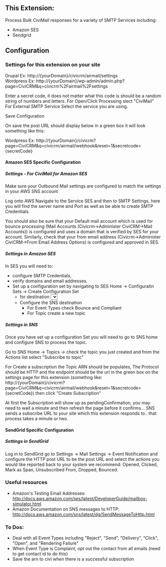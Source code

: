 This Extension:
--------------
Process Bulk CiviMail responses for a variety of SMTP Services including:
+ Amazon SES
+ Sendgrid

## Configuration
### Settings for this extension on your site

Drupal Ex: http://{yourDomain}/civicrm/airmail/settings  
Wordpress Ex: http://{yourDomain}/wp-admin/admin.php?page=CiviCRM&q=civicrm%2Fairmail%2Fsettings  

Enter a secret code, it does not matter what this code is should be a random string of numbers and letters.
For Open/Click Processing slect "CiviMail"
For External SMTP Service Select the service you are using.

Save Configuration

On save the post URL should display below in a green box it will look something like this:

Wordpress Ex: http://{yourDomain}/civicrm?page=CiviCRM&q=civicrm/airmail/webhook&reset=1&secretcode={secretCode}

#### Amazon SES Specific Configuration
##### Settings - For CiviMail for Amazon SES

Make sure your Outbound Mail settings are configured to match the settings in your AWS SNS account

Log onto AWS Navigate to the Service SES and then to SMTP Settings, here you will find the server name and Port as well as be able to create SMTP Credentials.

You should also be sure that your Default mail account which is used for bounce processing (Mail Accounts (Civicrm->Administer CiviCRM->Mail Accounts)) is configured and uses a domain that is verified by SES for your account. Similarly, check that your from email address (Civicrm->Administer CiviCRM->From Email Address Options) is configured and approved in SES.

##### Settings in Amazon SES

In SES you will need to:

+ configure SMTP Credentials,
+ verify domains and email addresses.
+ Set up a configuration set by navigating to SES Home -> Configuratin Sets -> Create Configuration Set
  - for destination <Select a destination type> select SNS
  - Configure the SNS destination
    - For Event Types check Bounce and Compliant
    - For Topic create a new topic

##### Settings in SNS

Once you have set up a configuration Set you will need to go to SNS home and configure SNS to process the topic.

Go to SNS Home -> Topics -> check the topic you just created and from the Actions list select "Subscribe to topic"

For Create a subscription the Topic ARN should be populates, The Protocol should be HTTP and the endpoint should be the url in the green box on the settings page for this extension (somethng like: http://{yourDomain}/civicrm?page=CiviCRM&q=civicrm/airmail/webhook&reset=1&secretcode={secretCode}) then click "Create Subscription"

At first the Subscription will show up as pendingConfirmation, you may need to wait a minute and then refresh the page before it confirms... SNS sends a subscribe URL to your site which this extension responds to.. that process takes a minute or two.

#### SendGrid Specific Configuration
##### Settings in SendGrid

Log in to SendGrid go to Settings -> Mail Settings -> Event Notification and configure the HTTP post URL to be the post URL and select the actions you would like reported back to your system we recommend: Opened, Clicked, Mark as Span, Unsubscribed From, Dropped, Bounced.

### Useful resources

+ Amazon's Testing Email Addresses: http://docs.aws.amazon.com/ses/latest/DeveloperGuide/mailbox-simulator.html
+ Amazon Documentation on SNS messages to HTTP: http://docs.aws.amazon.com/sns/latest/dg/SendMessageToHttp.html

### To Dos:

+ Deal with all Event Types including "Reject", "Send", "Delivery", "Click", "Open", and "Rendering Failure"
+ When Event Type is Complaint, opt out the contact from all emails (need to get contact id to do this)
+ Save the arn to civi when there is a successful subscription
